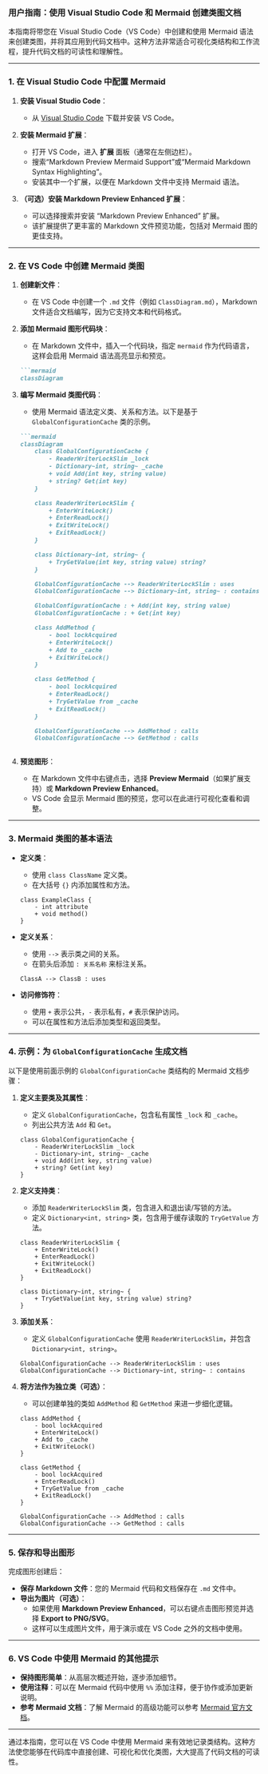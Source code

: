 ### 用户指南：使用 Visual Studio Code 和 Mermaid 创建类图文档

本指南将带您在 Visual Studio Code（VS Code）中创建和使用 Mermaid 语法来创建类图，并将其应用到代码文档中。这种方法非常适合可视化类结构和工作流程，提升代码文档的可读性和理解性。

---

### 1. **在 Visual Studio Code 中配置 Mermaid**

1. **安装 Visual Studio Code**：
   - 从 [Visual Studio Code](https://code.visualstudio.com/) 下载并安装 VS Code。

2. **安装 Mermaid 扩展**：
   - 打开 VS Code，进入 **扩展** 面板（通常在左侧边栏）。
   - 搜索“Markdown Preview Mermaid Support”或“Mermaid Markdown Syntax Highlighting”。
   - 安装其中一个扩展，以便在 Markdown 文件中支持 Mermaid 语法。

3. **（可选）安装 Markdown Preview Enhanced 扩展**：
   - 可以选择搜索并安装 “Markdown Preview Enhanced” 扩展。
   - 该扩展提供了更丰富的 Markdown 文件预览功能，包括对 Mermaid 图的更佳支持。

---

### 2. **在 VS Code 中创建 Mermaid 类图**

1. **创建新文件**：
   - 在 VS Code 中创建一个 `.md` 文件（例如 `ClassDiagram.md`），Markdown 文件适合文档编写，因为它支持文本和代码格式。

2. **添加 Mermaid 图形代码块**：
   - 在 Markdown 文件中，插入一个代码块，指定 `mermaid` 作为代码语言，这样会启用 Mermaid 语法高亮显示和预览。

   ```markdown
   ```mermaid
   classDiagram
   ```

3. **编写 Mermaid 类图代码**：
   - 使用 Mermaid 语法定义类、关系和方法。以下是基于 `GlobalConfigurationCache` 类的示例。

   ```markdown
   ```mermaid
   classDiagram
       class GlobalConfigurationCache {
           - ReaderWriterLockSlim _lock
           - Dictionary~int, string~ _cache
           + void Add(int key, string value)
           + string? Get(int key)
       }

       class ReaderWriterLockSlim {
           + EnterWriteLock()
           + EnterReadLock()
           + ExitWriteLock()
           + ExitReadLock()
       }

       class Dictionary~int, string~ {
           + TryGetValue(int key, string value) string?
       }

       GlobalConfigurationCache --> ReaderWriterLockSlim : uses
       GlobalConfigurationCache --> Dictionary~int, string~ : contains

       GlobalConfigurationCache : + Add(int key, string value)
       GlobalConfigurationCache : + Get(int key)

       class AddMethod {
           - bool lockAcquired
           + EnterWriteLock()
           + Add to _cache
           + ExitWriteLock()
       }

       class GetMethod {
           - bool lockAcquired
           + EnterReadLock()
           + TryGetValue from _cache
           + ExitReadLock()
       }

       GlobalConfigurationCache --> AddMethod : calls
       GlobalConfigurationCache --> GetMethod : calls
   ```
   ```

4. **预览图形**：
   - 在 Markdown 文件中右键点击，选择 **Preview Mermaid**（如果扩展支持）或 **Markdown Preview Enhanced**。
   - VS Code 会显示 Mermaid 图的预览，您可以在此进行可视化查看和调整。

---

### 3. **Mermaid 类图的基本语法**

- **定义类**：
  - 使用 `class ClassName` 定义类。
  - 在大括号 `{}` 内添加属性和方法。

  ```mermaid
  class ExampleClass {
      - int attribute
      + void method()
  }
  ```

- **定义关系**：
  - 使用 `-->` 表示类之间的关系。
  - 在箭头后添加 `: 关系名称` 来标注关系。

  ```mermaid
  ClassA --> ClassB : uses
  ```

- **访问修饰符**：
  - 使用 `+` 表示公共，`-` 表示私有，`#` 表示保护访问。
  - 可以在属性和方法后添加类型和返回类型。

---

### 4. **示例：为 `GlobalConfigurationCache` 生成文档**

以下是使用前面示例的 `GlobalConfigurationCache` 类结构的 Mermaid 文档步骤：

1. **定义主要类及其属性**：
   - 定义 `GlobalConfigurationCache`，包含私有属性 `_lock` 和 `_cache`。
   - 列出公共方法 `Add` 和 `Get`。

   ```mermaid
   class GlobalConfigurationCache {
       - ReaderWriterLockSlim _lock
       - Dictionary~int, string~ _cache
       + void Add(int key, string value)
       + string? Get(int key)
   }
   ```

2. **定义支持类**：
   - 添加 `ReaderWriterLockSlim` 类，包含进入和退出读/写锁的方法。
   - 定义 `Dictionary<int, string>` 类，包含用于缓存读取的 `TryGetValue` 方法。

   ```mermaid
   class ReaderWriterLockSlim {
       + EnterWriteLock()
       + EnterReadLock()
       + ExitWriteLock()
       + ExitReadLock()
   }

   class Dictionary~int, string~ {
       + TryGetValue(int key, string value) string?
   }
   ```

3. **添加关系**：
   - 定义 `GlobalConfigurationCache` 使用 `ReaderWriterLockSlim`，并包含 `Dictionary<int, string>`。

   ```mermaid
   GlobalConfigurationCache --> ReaderWriterLockSlim : uses
   GlobalConfigurationCache --> Dictionary~int, string~ : contains
   ```

4. **将方法作为独立类（可选）**：
   - 可以创建单独的类如 `AddMethod` 和 `GetMethod` 来进一步细化逻辑。

   ```mermaid
   class AddMethod {
       - bool lockAcquired
       + EnterWriteLock()
       + Add to _cache
       + ExitWriteLock()
   }

   class GetMethod {
       - bool lockAcquired
       + EnterReadLock()
       + TryGetValue from _cache
       + ExitReadLock()
   }

   GlobalConfigurationCache --> AddMethod : calls
   GlobalConfigurationCache --> GetMethod : calls
   ```

---

### 5. **保存和导出图形**

完成图形创建后：

- **保存 Markdown 文件**：您的 Mermaid 代码和文档保存在 `.md` 文件中。
- **导出为图片（可选）**：
   - 如果使用 **Markdown Preview Enhanced**，可以右键点击图形预览并选择 **Export to PNG/SVG**。
   - 这样可以生成图片文件，用于演示或在 VS Code 之外的文档中使用。

---

### 6. **VS Code 中使用 Mermaid 的其他提示**

- **保持图形简单**：从高层次概述开始，逐步添加细节。
- **使用注释**：可以在 Mermaid 代码中使用 `%%` 添加注释，便于协作或添加更新说明。
- **参考 Mermaid 文档**：了解 Mermaid 的高级功能可以参考 [Mermaid 官方文档](https://mermaid-js.github.io/mermaid/#/)。

---

通过本指南，您可以在 VS Code 中使用 Mermaid 来有效地记录类结构。这种方法使您能够在代码库中直接创建、可视化和优化类图，大大提高了代码文档的可读性。
